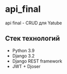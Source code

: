 # api_final
api final - CRUD для Yatube

## Стек технологий

* Python 3.9
* Django 3.2
* Django REST framework
* JWT + Djoser